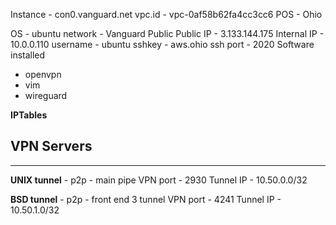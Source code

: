 Instance - con0.vanguard.net
vpc.id - vpc-0af58b62fa4cc3cc6
POS - Ohio

OS - ubuntu
network - Vanguard Public
Public IP - 3.133.144.175
Internal IP - 10.0.0.110
username - ubuntu
sshkey - aws.ohio
ssh port - 2020
Software installed
- openvpn
- vim
- wireguard


**IPTables**

## VPN Servers
-------------------
**UNIX tunnel** - p2p - main pipe
VPN port - 2930
Tunnel IP - 10.50.0.0/32

**BSD tunnel** - p2p - front end 3 tunnel
VPN port - 4241
Tunnel IP - 10.50.1.0/32
